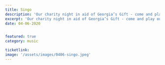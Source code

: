 ```yaml
---
title: Singo
description: 'Our charity night in aid of Georgia’s Gift - come and play our silly new game ‘Singo’ in aid of a very important charity. Please email to reserve your space.'
excerpt: 'Our charity night in aid of Georgia’s Gift - come and play our silly new game ‘Singo’ in aid of a very important charity. Please email to reserve your space.'
date: 04-06-2020


featured: true
category: music

ticketlink: 
image: '/assets/images/0406-singo.jpeg'
---
```


